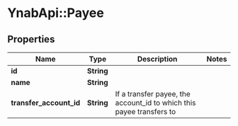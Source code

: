 # YnabApi::Payee

## Properties
Name | Type | Description | Notes
------------ | ------------- | ------------- | -------------
**id** | **String** |  | 
**name** | **String** |  | 
**transfer_account_id** | **String** | If a transfer payee, the account_id to which this payee transfers to | 


